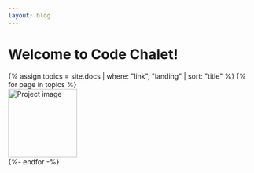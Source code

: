 ```yaml
---
layout: blog
---
```

# Welcome to Code Chalet!


<div class="row">
  {% assign topics = site.docs | where: "link", "landing" | sort: "title" %}
  {% for page in topics %}
  <div class="py-2">
    <div class="col-lg-4">
      <span>
        <a href="{{ page.url | relative_url }}">
          <img src="{{ site.baseurl }}/assets/img/docs/{{ page.image }}.png" alt="Project image" width="140" height="140">
        </a>
      </span>
    </div>
  </div>
  {%- endfor -%}
</div>